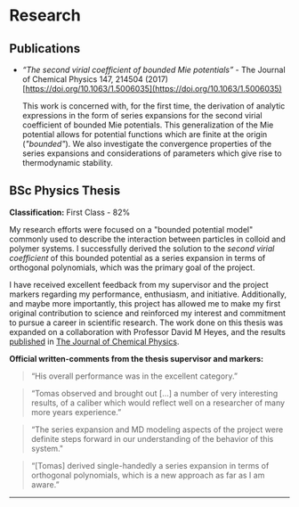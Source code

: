 # Research


## Publications

- _“The second virial coefficient of bounded Mie potentials”_ -
    The Journal of Chemical Physics 147, 214504 (2017)
    [https://doi.org/10.1063/1.5006035](https://doi.org/10.1063/1.5006035)

    This work is concerned with, for the first time, the derivation of
    analytic expressions in the form of series expansions for the second
    virial coefficient of bounded Mie potentials. This generalization of
    the Mie potential allows for potential functions which are finite
    at the origin (_"bounded"_). We also investigate the convergence
    properties of the series expansions and considerations of
    parameters which give rise to thermodynamic stability.




## BSc Physics Thesis

**Classification:** First Class - 82%

My research efforts were focused on a "bounded potential model" commonly
used to describe the interaction between particles in colloid and
polymer systems. I successfully derived the solution to the
_second virial coefficient_ of this bounded potential as a series
expansion in terms of orthogonal polynomials, which was the primary goal
of the project.

I have received excellent feedback from my supervisor and the project
markers regarding my performance, enthusiasm, and initiative.
Additionally, and maybe more importantly, this project has allowed me
to make my first original contribution to science and reinforced my
interest and commitment to pursue a career in scientific research.
The work done on this thesis was expanded on a collaboration with
Professor David M Heyes, and the results
[published](https://doi.org/10.1063/1.5006035) in
[The Journal of Chemical Physics](https://aip.scitation.org/journal/jcp).


**Official written-comments from the thesis supervisor and markers:**

> “His overall performance was in the excellent category.”

> “Tomas observed and brought out […] a number of very interesting
results, of a caliber which would reflect well on a researcher of many
more years experience.”

> “The series expansion and MD modeling aspects of the project were
definite steps forward in our understanding of the behavior
of this system."

> “[Tomas] derived single-handedly a series expansion in terms of
orthogonal polynomials, which is a new approach as far as I am aware.”


---
